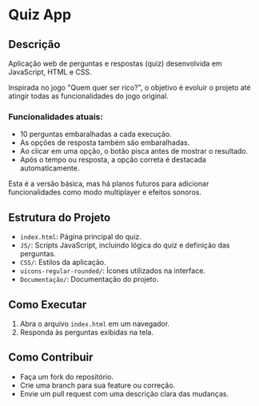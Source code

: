 # Quiz App


## Descrição
Aplicação web de perguntas e respostas (quiz) desenvolvida em JavaScript, HTML e CSS.

Inspirada no jogo "Quem quer ser rico?", o objetivo é evoluir o projeto até atingir todas as funcionalidades do jogo original.

### Funcionalidades atuais:
- 10 perguntas embaralhadas a cada execução.
- As opções de resposta também são embaralhadas.
- Ao clicar em uma opção, o botão pisca antes de mostrar o resultado.
- Após o tempo ou resposta, a opção correta é destacada automaticamente.

Esta é a versão básica, mas há planos futuros para adicionar funcionalidades como modo multiplayer e efeitos sonoros.


## Estrutura do Projeto
- `index.html`: Página principal do quiz.
- `JS/`: Scripts JavaScript, incluindo lógica do quiz e definição das perguntas.
- `CSS/`: Estilos da aplicação.
- `uicons-regular-rounded/`: Ícones utilizados na interface.
- `Documentação/`: Documentação do projeto.

## Como Executar
1. Abra o arquivo `index.html` em um navegador.
2. Responda às perguntas exibidas na tela.

## Como Contribuir
- Faça um fork do repositório.
- Crie uma branch para sua feature ou correção.
- Envie um pull request com uma descrição clara das mudanças.
